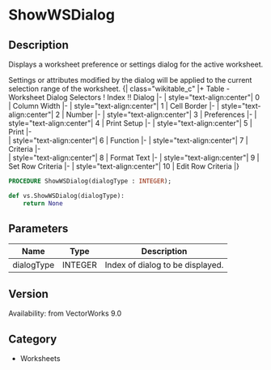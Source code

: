 # ShowWSDialog

## Description
Displays a worksheet preference or settings dialog for the active worksheet. 

Settings or attributes modified by the dialog will be applied to the current selection range of the worksheet.
{| class="wikitable_c"
|+ Table - Worksheet Dialog Selectors
! Index !! Dialog
|- 
| style="text-align:center"| 0
| Column Width
|- 
| style="text-align:center"| 1
| Cell Border
|- 
| style="text-align:center"| 2
| Number
|- 
| style="text-align:center"| 3
| Preferences
|- 
| style="text-align:center"| 4
| Print Setup
|- 
| style="text-align:center"| 5
| Print
|-  
| style="text-align:center"| 6
| Function
|- 
| style="text-align:center"| 7
| Criteria
|-  
| style="text-align:center"| 8
| Format Text
|- 
| style="text-align:center"| 9
| Set Row Criteria
|- 
| style="text-align:center"| 10
| Edit Row Criteria
|}

```pascal
PROCEDURE ShowWSDialog(dialogType : INTEGER);
```

```python
def vs.ShowWSDialog(dialogType):
    return None
```

## Parameters
|Name|Type|Description|
|---|---|---|
|dialogType|INTEGER|Index of dialog to be displayed.|

## Version
Availability: from VectorWorks 9.0

## Category
* Worksheets

